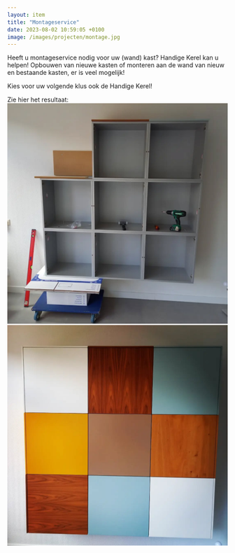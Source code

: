 ```yaml
---
layout: item
title: "Montageservice"
date: 2023-08-02 10:59:05 +0100
image: /images/projecten/montage.jpg
---
```


Heeft u montageservice nodig voor uw (wand) kast? Handige Kerel kan u helpen!
Opbouwen van nieuwe kasten of monteren aan de wand van nieuw en bestaande kasten, er is veel mogelijk!

Kies voor uw volgende klus ook de Handige Kerel!

Zie hier het resultaat:
![aan het werk](/images/projecten/montage2.jpg)
![resultaat](/images/projecten/montage3.jpg)
